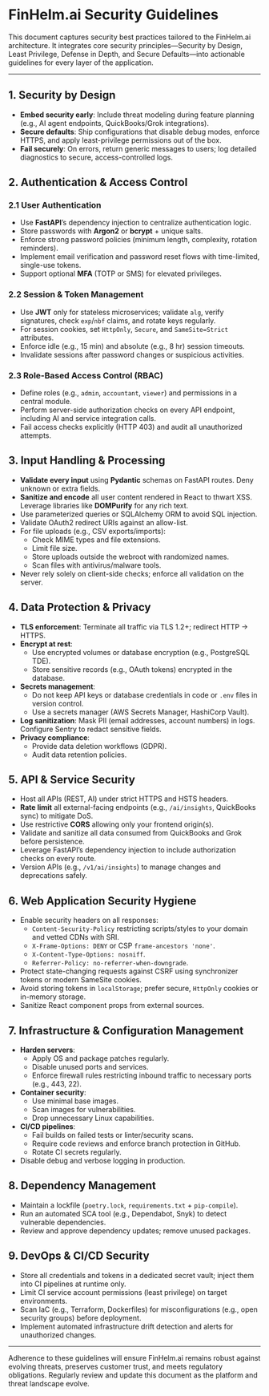 # FinHelm.ai Security Guidelines

This document captures security best practices tailored to the FinHelm.ai architecture. It integrates core security principles—Security by Design, Least Privilege, Defense in Depth, and Secure Defaults—into actionable guidelines for every layer of the application.

---

## 1. Security by Design

- **Embed security early**: Include threat modeling during feature planning (e.g., AI agent endpoints, QuickBooks/Grok integrations).
- **Secure defaults**: Ship configurations that disable debug modes, enforce HTTPS, and apply least-privilege permissions out of the box.
- **Fail securely**: On errors, return generic messages to users; log detailed diagnostics to secure, access-controlled logs.

## 2. Authentication & Access Control

### 2.1 User Authentication
- Use **FastAPI**’s dependency injection to centralize authentication logic.
- Store passwords with **Argon2** or **bcrypt** + unique salts.
- Enforce strong password policies (minimum length, complexity, rotation reminders).
- Implement email verification and password reset flows with time-limited, single-use tokens.
- Support optional **MFA** (TOTP or SMS) for elevated privileges.

### 2.2 Session & Token Management
- Use **JWT** only for stateless microservices; validate `alg`, verify signatures, check `exp`/`nbf` claims, and rotate keys regularly.
- For session cookies, set `HttpOnly`, `Secure`, and `SameSite=Strict` attributes.
- Enforce idle (e.g., 15 min) and absolute (e.g., 8 hr) session timeouts.
- Invalidate sessions after password changes or suspicious activities.

### 2.3 Role-Based Access Control (RBAC)
- Define roles (e.g., `admin`, `accountant`, `viewer`) and permissions in a central module.
- Perform server-side authorization checks on every API endpoint, including AI and service integration calls.
- Fail access checks explicitly (HTTP 403) and audit all unauthorized attempts.

## 3. Input Handling & Processing

- **Validate every input** using **Pydantic** schemas on FastAPI routes. Deny unknown or extra fields.
- **Sanitize and encode** all user content rendered in React to thwart XSS. Leverage libraries like **DOMPurify** for any rich text.
- Use parameterized queries or SQLAlchemy ORM to avoid SQL injection.
- Validate OAuth2 redirect URIs against an allow-list.
- For file uploads (e.g., CSV exports/imports):
  - Check MIME types and file extensions.
  - Limit file size.
  - Store uploads outside the webroot with randomized names.
  - Scan files with antivirus/malware tools.
- Never rely solely on client-side checks; enforce all validation on the server.

## 4. Data Protection & Privacy

- **TLS enforcement**: Terminate all traffic via TLS 1.2+; redirect HTTP -> HTTPS.
- **Encrypt at rest**:
  - Use encrypted volumes or database encryption (e.g., PostgreSQL TDE).
  - Store sensitive records (e.g., OAuth tokens) encrypted in the database.
- **Secrets management**:
  - Do not keep API keys or database credentials in code or `.env` files in version control.
  - Use a secrets manager (AWS Secrets Manager, HashiCorp Vault).
- **Log sanitization**: Mask PII (email addresses, account numbers) in logs. Configure Sentry to redact sensitive fields.
- **Privacy compliance**:
  - Provide data deletion workflows (GDPR).
  - Audit data retention policies.

## 5. API & Service Security

- Host all APIs (REST, AI) under strict HTTPS and HSTS headers.
- **Rate limit** all external-facing endpoints (e.g., `/ai/insights`, QuickBooks sync) to mitigate DoS.
- Use restrictive **CORS** allowing only your frontend origin(s).
- Validate and sanitize all data consumed from QuickBooks and Grok before persistence.
- Leverage FastAPI’s dependency injection to include authorization checks on every route.
- Version APIs (e.g., `/v1/ai/insights`) to manage changes and deprecations safely.

## 6. Web Application Security Hygiene

- Enable security headers on all responses:
  - `Content-Security-Policy` restricting scripts/styles to your domain and vetted CDNs with SRI.
  - `X-Frame-Options: DENY` or CSP `frame-ancestors 'none'`.
  - `X-Content-Type-Options: nosniff`.
  - `Referrer-Policy: no-referrer-when-downgrade`.
- Protect state-changing requests against CSRF using synchronizer tokens or modern SameSite cookies.
- Avoid storing tokens in `localStorage`; prefer secure, `HttpOnly` cookies or in-memory storage.
- Sanitize React component props from external sources.

## 7. Infrastructure & Configuration Management

- **Harden servers**:
  - Apply OS and package patches regularly.
  - Disable unused ports and services.
  - Enforce firewall rules restricting inbound traffic to necessary ports (e.g., 443, 22).
- **Container security**:
  - Use minimal base images.
  - Scan images for vulnerabilities.
  - Drop unnecessary Linux capabilities.
- **CI/CD pipelines**:
  - Fail builds on failed tests or linter/security scans.
  - Require code reviews and enforce branch protection in GitHub.
  - Rotate CI secrets regularly.
- Disable debug and verbose logging in production.

## 8. Dependency Management

- Maintain a lockfile (`poetry.lock`, `requirements.txt` + `pip-compile`).
- Run an automated SCA tool (e.g., Dependabot, Snyk) to detect vulnerable dependencies.
- Review and approve dependency updates; remove unused packages.

## 9. DevOps & CI/CD Security

- Store all credentials and tokens in a dedicated secret vault; inject them into CI pipelines at runtime only.
- Limit CI service account permissions (least privilege) on target environments.
- Scan IaC (e.g., Terraform, Dockerfiles) for misconfigurations (e.g., open security groups) before deployment.
- Implement automated infrastructure drift detection and alerts for unauthorized changes.

---

Adherence to these guidelines will ensure FinHelm.ai remains robust against evolving threats, preserves customer trust, and meets regulatory obligations. Regularly review and update this document as the platform and threat landscape evolve.
